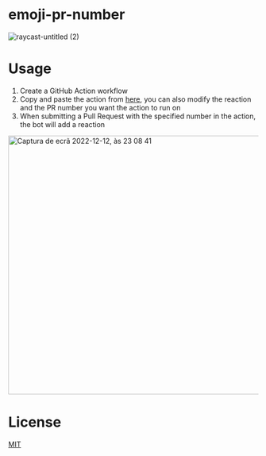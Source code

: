 # emoji-pr-number

![raycast-untitled (2)](https://user-images.githubusercontent.com/29093946/207176336-cd6d302d-f308-45c6-82f6-312af06fb064.svg)

# Usage

1. Create a GitHub Action workflow
2. Copy and paste the action from [here](https://github.com/stavares843/emoji-pr-number/blob/main/.github/workflows/emoji-pr-number.yml), you can also modify the reaction and the PR number you want the action to run on
3. When submitting a Pull Request with the specified number in the action, the bot will add a reaction

<img width="521" alt="Captura de ecrã 2022-12-12, às 23 08 41" src="https://user-images.githubusercontent.com/29093946/207176909-e9cd7360-a66c-4fbc-ada1-f65042f9c8f7.png">


# License

[MIT](https://github.com/stavares843/emoji-pr-number/blob/main/LICENSE)
